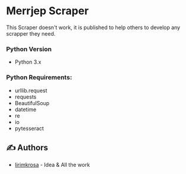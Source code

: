 # Merrjep Scraper

This Scraper doesn't work, it is published to help others to develop any scrapper they need. 

### Python Version ###
* Python 3.x

### Python Requirements: ###
* urllib.request
* requests
* BeautifulSoup
* datetime
* re
* io
* pytesseract


## ✍️ Authors <a name = "authors"></a>
- [lirimkrosa](https://github.com/lirimkrosa) - Idea & All the work
